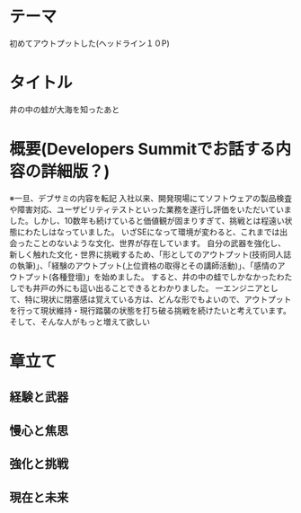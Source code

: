 # テーマ
初めてアウトプットした(ヘッドライン１０P)

# タイトル
井の中の蛙が大海を知ったあと

# 概要(Developers Summitでお話する内容の詳細版？)
※一旦、デブサミの内容を転記
入社以来、開発現場にてソフトウェアの製品検査や障害対応、ユーザビリティテストといった業務を遂行し評価をいただいていました。しかし、10数年も続けていると価値観が固まりすぎて、挑戦とは程遠い状態にわたしはなっていました。
いざSEになって環境が変わると、これまでは出会ったことのないような文化、世界が存在しています。
自分の武器を強化し、新しく触れた文化・世界に挑戦するため、「形としてのアウトプット(技術同人誌の執筆)」、「経験のアウトプット(上位資格の取得とその講師活動)」、「感情のアウトプット(各種登壇)」を始めました。
すると、井の中の蛙でしかなかったわたしでも井戸の外にも這い出ることできるとわかりました。
一エンジニアとして、特に現状に閉塞感は覚えている方は、どんな形でもよいので、アウトプットを行って現状維持・現行踏襲の状態を打ち破る挑戦を続けたいと考えています。
そして、そんな人がもっと増えて欲しい

# 章立て
## 経験と武器
## 慢心と焦思
## 強化と挑戦
## 現在と未来
